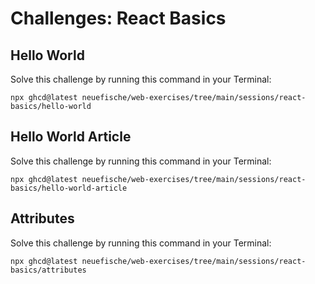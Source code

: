 # Challenges: React Basics

## Hello World

Solve this challenge by running this command in your Terminal:

```
npx ghcd@latest neuefische/web-exercises/tree/main/sessions/react-basics/hello-world
```

## Hello World Article

Solve this challenge by running this command in your Terminal:

```
npx ghcd@latest neuefische/web-exercises/tree/main/sessions/react-basics/hello-world-article
```

## Attributes

Solve this challenge by running this command in your Terminal:

```
npx ghcd@latest neuefische/web-exercises/tree/main/sessions/react-basics/attributes
```

